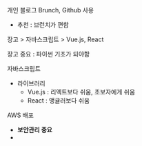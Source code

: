 

개인 블로그 Brunch, Github 사용

* 추천 : 브런치가 편함

장고 > 자바스크립트 > Vue.js, React

장고 중요 : 파이썬 기초가 되야함

자바스크립트

* 라이브러리
  * Vue.js : 리엑트보다 쉬움, 초보자에게 쉬움
  * React : 앵귤러보다 쉬움

AWS 배포

* **보안관리 중요**
* 